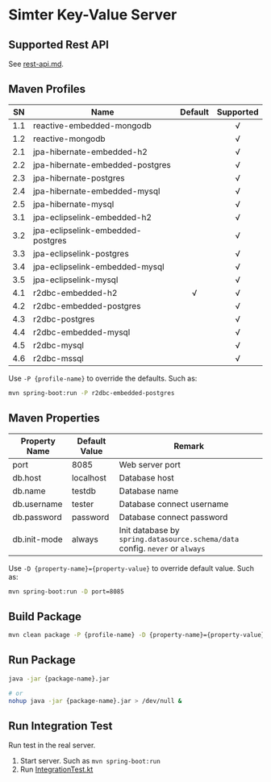 #  Simter Key-Value Server

## Supported Rest API

See [rest-api.md](../docs/rest-api.md).

## Maven Profiles

| SN  | Name                              | Default | Supported |
|-----|-----------------------------------|:-------:|:---------:|
| 1.1 | reactive-embedded-mongodb         |         |     √     |
| 1.2 | reactive-mongodb                  |         |     √     |
| 2.1 | jpa-hibernate-embedded-h2         |         |     √     |
| 2.2 | jpa-hibernate-embedded-postgres   |         |     √     |
| 2.3 | jpa-hibernate-postgres            |         |     √     |
| 2.4 | jpa-hibernate-embedded-mysql      |         |     √     |
| 2.5 | jpa-hibernate-mysql               |         |     √     |
| 3.1 | jpa-eclipselink-embedded-h2       |         |     √     |
| 3.2 | jpa-eclipselink-embedded-postgres |         |     √     |
| 3.3 | jpa-eclipselink-postgres          |         |     √     |
| 3.4 | jpa-eclipselink-embedded-mysql    |         |     √     |
| 3.5 | jpa-eclipselink-mysql             |         |     √     |
| 4.1 | r2dbc-embedded-h2                 |    √    |     √     |
| 4.2 | r2dbc-embedded-postgres           |         |     √     |
| 4.3 | r2dbc-postgres                    |         |     √     |
| 4.4 | r2dbc-embedded-mysql              |         |     √     |
| 4.5 | r2dbc-mysql                       |         |     √     |
| 4.6 | r2dbc-mssql                       |         |     √     |

Use `-P {profile-name}` to override the defaults. Such as:

```bash
mvn spring-boot:run -P r2dbc-embedded-postgres
```

## Maven Properties

| Property Name | Default Value | Remark
|---------------|---------------|--------
| port          | 8085          | Web server port
| db.host       | localhost     | Database host
| db.name       | testdb        | Database name
| db.username   | tester        | Database connect username
| db.password   | password      | Database connect password
| db.init-mode  | always        | Init database by `spring.datasource.schema/data` config. `never` or `always`

Use `-D {property-name}={property-value}` to override default value. Such as:

```bash
mvn spring-boot:run -D port=8085
```

## Build Package

```bash
mvn clean package -P {profile-name} -D {property-name}={property-value}
```

## Run Package

```bash
java -jar {package-name}.jar

# or
nohup java -jar {package-name}.jar > /dev/null &
```

## Run Integration Test

Run test in the real server.

1. Start server. Such as `mvn spring-boot:run`
2. Run [IntegrationTest.kt]


[Embedded MongoDB]: https://github.com/flapdoodle-oss/de.flapdoodle.embed.mongo#embedded-mongodb
[MongoDB]: https://www.mongodb.com
[HyperSQL]: http://hsqldb.org
[PostgreSQL]: https://www.postgresql.org
[Embedded PostgreSQL]: https://github.com/yandex-qatools/postgresql-embedded
[MySQL]: https://www.mysql.com
[Embedded MySQL]: https://github.com/wix/wix-embedded-mysql
[IntegrationTest.kt]: https://github.com/simter/simter-kv/blob/master/simter-kv-starter/src/test/kotlin/tech/simter/kv/starter/IntegrationTest.kt